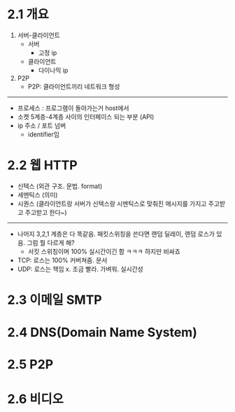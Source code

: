# 2.1 개요
1. 서버-클라이언트
	- 서버
		- 고정 ip
	- 클라이언트
		- 다이나믹 ip
2. P2P
	- P2P: 클라이언트끼리 네트워크 형성
----

- 프로세스 : 프로그램이 돌아가는거 host에서 
- 소켓
	5계층-4계층 사이의 인터페이스 되는 부분 (API)
- ip 주소 / 포트 넘버
	- identifier임

# 2.2 웹 HTTP

- 신텍스 (외관 구조. 문법. format)
- 세멘틱스  (의미)
- 시퀀스 (클라이언트랑 서버가 신텍스랑 시멘틱스로 맞춰진 메시지를 가지고 주고받고 주고받고 한다~)

---

- 나머지 3,2,1 계층은 다 똑같음. 패킷스위칭을 쓴다면 랜덤 딜레이, 랜덤 로스가 있음. 그럼 뭘 다르게 해? 
	- 서킷 스위칭이며 100% 실시간이긴 함 ㅋㅋㅋ 하지만 비싸죠
- TCP: 로스는 100% 커버쳐줌. 문서
- UDP: 로스는 책임 x. 조금 빨라. 가벼워. 실시간성
# 2.3 이메일 SMTP
# 2.4 DNS(Domain Name System)
# 2.5 P2P
# 2.6 비디오
